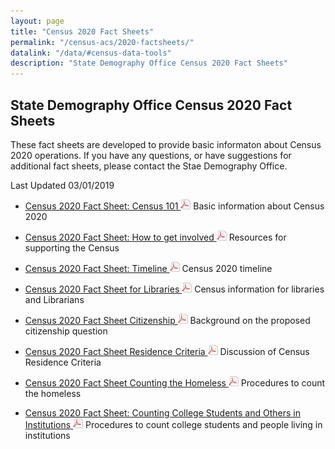 ```yaml
---
layout: page
title: "Census 2020 Fact Sheets"
permalink: "/census-acs/2020-factsheets/"
datalink: "/data/#census-data-tools"
description: "State Demography Office Census 2020 Fact Sheets"
---
```


## State Demography Office Census 2020 Fact Sheets
These fact sheets are developed to provide basic informaton about Census 2020 operations.  If you have any questions, or have suggestions
for additional fact sheets, please contact the Stae Demography Office.


Last Updated 03/01/2019

* [Census 2020 Fact Sheet: Census 101  ![pdf](/images/page_white_acrobat.png 'download pdf file')](https://drive.google.com/uc?export=download&id=1rIPKdEJv3N9cqdRX5yNsqoPJ83lYikKo) Basic information about Census 2020

* [Census 2020 Fact Sheet: How to get involved ![pdf](/images/page_white_acrobat.png 'download pdf file')](https://drive.google.com/uc?export=download&id=1ytPPwv72D9cM3JQjErXUsvE3IgOGA_Qq) Resources for supporting the Census

* [Census 2020 Fact Sheet: Timeline  ![pdf](/images/page_white_acrobat.png 'download pdf file')](https://drive.google.com/uc?export=download&id=1e7G3DxlOETABoLzSm2KpiQrC3UVK_tI1) Census 2020 timeline

* [Census 2020 Fact Sheet for Libraries  ![pdf](/images/page_white_acrobat.png 'download pdf file')](https://drive.google.com/uc?export=download&id=1zf9rDwCO0E_krBGCL77booqjiuPHCr9q) Census information for libraries and Librarians

* [Census 2020 Fact Sheet Citizenship  ![pdf](/images/page_white_acrobat.png 'download pdf file')](https://drive.google.com/uc?export=download&id=1vPIn39C4Vur0EJcNLC0jdVvNCNhYHZbq) Background on the proposed citizenship question

* [Census 2020 Fact Sheet Residence Criteria ![pdf](/images/page_white_acrobat.png 'download pdf file')](https://drive.google.com/uc?export=download&id=1vOcBEhKW8xbraf-bZ9lpc6AuhSsmWeAM)  Discussion of Census Residence Criteria
* [Census 2020 Fact Sheet Counting the Homeless  ![pdf](/images/page_white_acrobat.png 'download pdf file')](https://drive.google.com/uc?export=download&id=13ByTLcA6K2eusbxzojrbb7EbxbvCZIM-) Procedures to count the homeless

* [Census 2020 Fact Sheet: Counting College Students and Others in Institutions  ![pdf](/images/page_white_acrobat.png 'download pdf file')](https://drive.google.com/uc?export=download&id=1nHo3O3VYkinLzdxhGP0Qr4sRhhdAG1Qd) Procedures to count college students and people living in institutions
